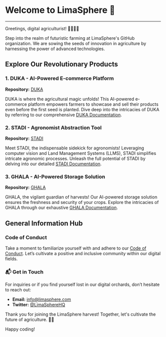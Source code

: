 # Welcome to LimaSphere 🌱
---

Greetings, digital agriculturist! 👩‍🌾👨‍🌾

Step into the realm of futuristic farming at LimaSphere's GitHub organization. We are sowing the seeds of innovation in agriculture by harnessing the power of advanced technologies.

## Explore Our Revolutionary Products

### 1. DUKA - AI-Powered E-commerce Platform

**Repository:** [DUKA](https://github.com/LimaSphere/DUKA)

DUKA is where the agricultural magic unfolds! This AI-powered e-commerce platform empowers farmers to showcase and sell their products even before the first seed is planted. Dive deep into the intricacies of DUKA by referring to our comprehensive [DUKA Documentation](https://github.com/LimaSphere/DUKA/docs/).

### 2. STADI - Agronomist Abstraction Tool

**Repository:** [STADI](https://github.com/LimaSphere/STADI)

Meet STADI, the indispensable sidekick for agronomists! Leveraging computer vision and Land Management Systems (LLMS), STADI simplifies intricate agronomic processes. Unleash the full potential of STADI by delving into our detailed [STADI Documentation](https://github.com/LimaSphere/STADI/docs/).

### 3. GHALA - AI-Powered Storage Solution

**Repository:** [GHALA](https://github.com/LimaSphere/GHALA)

GHALA, the vigilant guardian of harvests! Our AI-powered storage solution ensures the freshness and security of your crops. Explore the intricacies of GHALA through our exhaustive [GHALA Documentation](https://github.com/LimaSphere/GHALA/docs/).

## General Information Hub

### Code of Conduct

Take a moment to familiarize yourself with and adhere to our [Code of Conduct](https://github.com/LimaSphere/CODE_OF_CONDUCT.md). Let’s cultivate a positive and inclusive community within our digital fields.

### 📬 Get in Touch

For inquiries or if you find yourself lost in our digital orchards, don’t hesitate to reach out:

- **Email:** info@limasphere.com
- **Twitter:** [@LimaSphereHQ](https://twitter.com/LimaSphereHQ)

Thank you for joining the LimaSphere harvest! Together, let's cultivate the future of agriculture. 🌾🚀

Happy coding!
